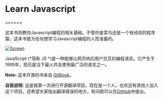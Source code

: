 # Learn Javascript
======

这本书将教你Javascript编程的相关基础。不管你是菜鸟还是一个有经验的程序猿，这本书是为任何想学习Javascript编程的人而准备的。

[![Screen](https://raw.github.com/GitbookIO/javascript/master/assets/intro.png)](https://raw.github.com/GitbookIO/javascript/master/assets/intro.png)

JavaScript (*简称 JS *)是一种能够让网页响应用户交互的编程语言。它产生于1995年，现已是当下最火并且使用最广泛的语言之一。

**Note:** 这本开源的书来自 [GitBook](http://www.gitbook.io)。

**自我说明:** 这是我第一次进行开源翻译项目，现在是一个人，也欢迎有其他人加入这个项目。还希望大家指出翻译错误的地方，有问题可以在[GitHub](https://github.com/xinqiu/Learn-Javascript)中提出。  
